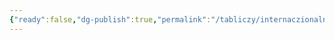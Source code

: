```yaml
---
{"ready":false,"dg-publish":true,"permalink":"/tabliczy/internaczionalnaya-gotika/raspyatie-s-molyashhimsya-monahom-kartezianczem-iz-mon-shapel/","dgPassFrontmatter":true}
---
```



